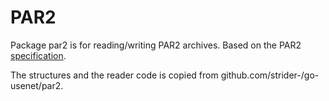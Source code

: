 # PAR2
Package par2 is for reading/writing PAR2 archives.
Based on the PAR2 [specification](http://parchive.sourceforge.net/docs/specifications/parity-volume-spec/article-spec.html).

The structures and the reader code is copied from github.com/strider-/go-usenet/par2.

